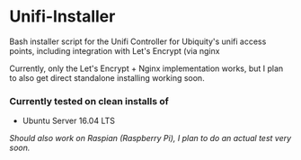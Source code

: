 # Unifi-Installer
Bash installer script for the Unifi Controller for Ubiquity's unifi access points, including integration with Let's Encrypt (via nginx 
 
Currently, only the Let's Encrypt + Nginx implementation works, but I plan to also get direct standalone installing working soon.

### Currently tested on clean installs of
* Ubuntu Server 16.04 LTS

_Should also work on Raspian (Raspberry Pi), I plan to do an actual test very soon._
